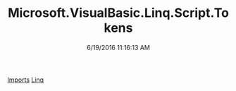﻿---
title: Microsoft.VisualBasic.Linq.Script.Tokens
date: 6/19/2016 11:16:13 AM
---

[Imports](T-Microsoft.VisualBasic.Linq.Script.Tokens.Imports.html)
[Linq](T-Microsoft.VisualBasic.Linq.Script.Tokens.Linq.html)
